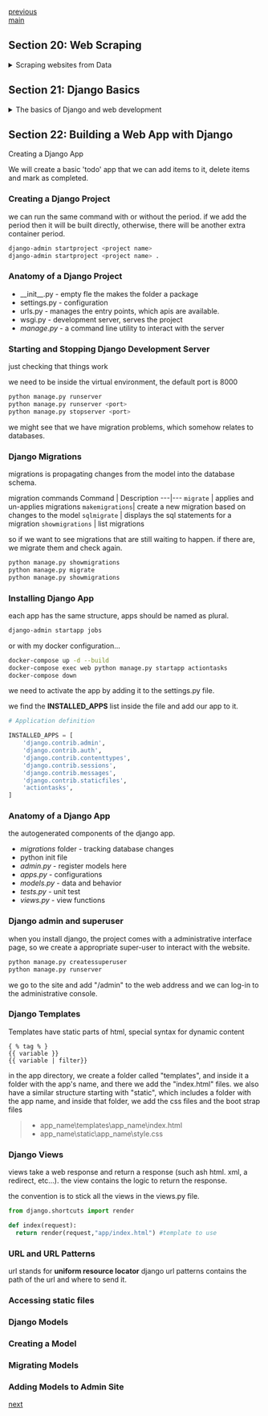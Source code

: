 <!--
// cSpell:ignore scrapy beautifulsoup aquote Virtualenv urlopen urllib startproject middlewares aciobanu runspider pinterest disqus mahalo wsgi runserver stopserver makemigrations sqlmigrate showmigrations startapp actiontasks contenttypes staticfiles createssuperuser
-->

[previous](section_17_19_exceptions_projects_gui.md)\
[main](../README.md)

## Section 20: Web Scraping

<details>
<summary>
Scraping websites from Data
</summary>

web harvesting, web data extraction, downloading information from websites and analyzing it. used for indexing websites, online shopping (finding the best price) or getting product reviews.

basic rules:

- check the website terms and conditions to avoid legal issues.
- don't be too aggressive (too many calls can count as DOS attack).
- check the layout of the site and adapt the code to it.

### Tools for Web Scraping

some popular tools:

- scrapy - open source tool, used for crawling web sites and extracting structured data.\
  `pip install Scrapy`

- beautiful soup. a python library for getting data from HTML and XML files\
  `pip instal beautifulsoup4` (bs4)

### What we will Scrape

in this course we will practice by scraping a [quotes website](https://bluelimelearning.github.io/my-fav-quotes)

website is down. but here is how the html looks like (one quote only).

```html
<!DOCTYPE html>
<html>
  <head>
    <meta charset="utf-8" />
    <title>My Favorite Quotes</title>
    <link rel="stylesheet" href="style.css" />
  </head>
  <body>
    <h1>Words of Wisdom</h1>
    <div id="wrapper">
      <div class="quotes">
        <p class="aquote">
          I hear and I forget.<br />I see and I remember.<br />I do and i
          understand.
        </p>
        <p class="author">Confucius</p>
      </div>
    </div>
  </body>
</html>
```

### Virtual Environment

when we install python, it's installed globally, but we might want to install different packages per project. this can be done with a virtual environment (or a container!). we can create a virtual environment with the **Virtualenv** tool.

we create a directory and go into it, and then we make sure we have the package installed

```sh
mkdir new_env
cd new_env
pip show virtualenv
pip install virtualenv
virtualenv <env_name>
<env_name>\scripts\activate #activate
<env_name>\scripts\deactivate #activate
```

**when we activate the virtual environment, the prompt should change to the environment name.**

(I'm using a dockerfile, because it's easier for me to do so.)

### Installing Beautiful Soup

we can install beautiful soup inside the virtual environment (or in the docker image)

```sh
pip install beautifulsoup4
```

now we can import the package in our python code.

### Prototyping the Script

this comes before the script itself. the videos are in a bad order.

the **urllib** package has the **request** object and the _read()_ function.

we start with the python shell, this way we can always go back and change stuff or look at our variables.
we could probably just take the html from the file itself without the request or the client.

```py
from urllib.request import urlopen as uReq
from bs4 import BeautifulSoup as soup

quotes_page = "https://bluelimelearning.github.io/my-fav-quotes"

url_client = uReq(quotes_page)
website_data = url_client.read()
url_client.close()
page_soup = soup(page_html,"html.parser")
quotes = page_soup.findAll("div",{"class":"quotes"}) #name, attributes
len(quotes)
quotes[0].text #just the text
page_soup.h1 #h1 elements
page_soup.h1.text.strip() #h1 elements text
```

### Build a Web Scrapping Script

we can start building our app at last.

we import what we need from the packages, and then we define the html page which we want to scrape.

```py
from urllib.request import urlopen as uReq
from bs4 import BeautifulSoup as soup

quotes_page = "https://bluelimelearning.github.io/my-fav-quotes"

def scrape(page):
    with uReq(page) as uClient:
        page_html = uClient.read()
    page_soup = soup(page_html,"html.parser")
    return page_soup

def getQuotes(soupPage):
    quotes = soupPage.findAll("div",{"class":"quotes"})
    return quotes

page = scrape(quotes_page)
quotes = getQuotes(page)
print(len(quotes))
print(quotes)
```

**I had to play around a lot with nginx to make this work. it was a mess**

### Testing and Saving Scraped Data

this continues the python script.

we redirect the output of the script to a file.

```sh
python scrape_quotes.py > quotes.text
```

### Installing Scrapy

now we will use Scrapy to scrape web pages.
we can install it inside the virtual environment

```sh
python pip install Scrapy
```

### Creating a Scrapy Project

[Scrapy on docker hub](https://github.com/aciobanu/docker-scrapy)

we need a new scrapy project, so we move to the directory

```sh
mkdir scraping
cd scraping
Scrapy startproject <projectName> .
#docker
docker container run --rm -v $(pwd) aciobanu/scrapy startproject Scrapy
```

this creates a default scrappy project.
it has the project directory and the _scrapy.cfg_ configuration file and other files inside the project

- \_\_init\_\_.py
- items.py
- middlewares.py
- pipelines.py
- settings.py
- spiders (folder)

### Scrapy Architecture

how the data flow works in Scrapy.

there is an engine that controls everything, a spider asks the engine to crawl a website, and it schedules a search. a scheduler receives the requests and manages the requests to the engine. there is a downloader and a downloader middleware. the spiders process the response and return the parsed objects to the engine. the items are sent to the item pipeline, which further process them.

### Creating a Spider

spiders are classes that Scrapy uses to scrape with. spiders must derive from the **scrapy.Spider** class and must define the initial request they make.

we must give it a name, which urls it scrapes and how it parses them. we don't need to create a constructor because we don't add anything to the object instance.

scrapy uses selectors (just like other languages), the same selectors we use with CSS, (also something called Xpath)

[CSS selectors](https://www.w3schools.com/cssref/css_selectors.asp)

we also use the _yield_ keyword to return the item from generator.

```py
import scrapy

class QuotesSpider(scrapy.Spider):
    name= "quote"
    start_urls =["https://bluelimelearning.github.io/my-fav-quotes"]


    def parse(self,response):
        for quote in response.css("div.quotes"): #div elements with the quotes class
            yield {
                "quote":quote.css("p.aquote::text").extract(),
                "author":quote.css("p.author::text").extract_first(),
            }
```

### Scraping Data with Scrapy Shell

an interactive shell to debug scraping

[Scrapy documentation](https://docs.scrapy.org/en/latest/topics/shell.html)

i used a docker file

```sh
Scrapy shell <some website>

docker container run --rm -ti  aciobanu/scrapy shell
```

now we can start scraping from the shell

```
fetch("https://bluelimelearning.github.io/my-fav-quotes")
response
response.css("title")
response.css("title::text").extract()
response.css('head')
quote =response.css('div'.quotes")[0]
exit()
```

### Running the Spider

to run a spider we move to the directory with with the spider and run a command. we can determine what format we wish to save the data to, we can use xml, json or csv.

```sh
cd scrapy/spiders
scrapy runspider quotes_spider.py -o quotes.xml
```

</details>

## Section 21: Django Basics

<details>
<summary>
The basics of Django and web development
</summary>

[Django](https://www.djangoproject.com/) is an open source web application written in python. a web framework is a collection of tools and components to create websites. it is not a programming language.

django was used to build websites and programs such as:

- Instagram
- Pinterest
- The Onion
- Disqus
- Mahalo
- Nasa
- and many more, see [Django Sites](https://djangosites.org/)

### Django Architecture

django uses mvc architecture, model-view-controller. but with four parts and different names

- URL Patterns - request path, direct the request to a view.
- Views - a logic layer, take a request a returns a response.
- Models - the data itself.
- Templates - how the data is displayed.

### Creating Project Directory

we create a directory for the project
[try here](https://testdriven.io/blog/dockerizing-django-with-postgres-gunicorn-and-nginx/)
or [here](https://docs.docker.com/samples/django/)

```sh
.\env\Scripts\activate
pip install django==3.2.6
env\Scripts\django-admin.exe startproject .
python todoApp\manage.py migrate
python todoApp\manage.py runserver
echo "Django==3.2.6" > requirements.txt #remove quotes
env\Scripts\deactivate
del env
```

### Django App vs Django Project

a django project is not the same as a django app. an app is a web application that does something. a project is a collection of configurations and apps that make up a website. one project can use many apps, and the same app can be used in many projects.

</details>

## Section 22: Building a Web App with Django

<!-- <details> -->
<summary>
Creating a Django App
</summary>

We will create a basic 'todo' app that we can add items to it, delete items and mark as completed.

### Creating a Django Project

we can run the same command with or without the period. if we add the period then it will be built directly, otherwise, there will be another extra container period.

```sh
django-admin startproject <project name>
django-admin startproject <project name> .
```

### Anatomy of a Django Project

- \_\_init\_\_.py - empty fle the makes the folder a package
- settings.py - configuration
- urls.py - manages the entry points, which apis are available.
- wsgi.py - development server, serves the project
- _manage.py_ - a command line utility to interact with the server

### Starting and Stopping Django Development Server

just checking that things work

we need to be inside the virtual environment, the default port is 8000

```sh
python manage.py runserver
python manage.py runserver <port>
python manage.py stopserver <port>
```

we might see that we have migration problems, which somehow relates to databases.

### Django Migrations

migrations is propagating changes from the model into the database schema.

migration commands
Command | Description
---|---
`migrate` | applies and un-applies migrations
`makemigrations`| create a new migration based on changes to the model
`sqlmigrate` | displays the sql statements for a migration
`showmigrations` | list migrations

so if we want to see migrations that are still waiting to happen. if there are, we migrate them and check again.

```sh
python manage.py showmigrations
python manage.py migrate
python manage.py showmigrations
```

### Installing Django App

each app has the same structure, apps should be named as plural.

```sh
django-admin startapp jobs
```

or with my docker configuration...

```sh
docker-compose up -d --build
docker-compose exec web python manage.py startapp actiontasks
docker-compose down
```

we need to activate the app by adding it to the settings.py file.

we find the **INSTALLED_APPS** list inside the file and add our app to it.

```py
# Application definition

INSTALLED_APPS = [
    'django.contrib.admin',
    'django.contrib.auth',
    'django.contrib.contenttypes',
    'django.contrib.sessions',
    'django.contrib.messages',
    'django.contrib.staticfiles',
    'actiontasks',
]
```

### Anatomy of a Django App

the autogenerated components of the django app.

- _migrations_ folder - tracking database changes
- python init file
- _admin.py_ - register models here
- _apps.py_ - configurations
- _models.py_ - data and behavior
- _tests.py_ - unit test
- _views.py_ - view functions

### Django admin and superuser

when you install django, the project comes with a administrative interface page, so we create a appropriate super-user to interact with the website.

```sh
python manage.py createssuperuser
python manage.py runserver
```

we go to the site and add "/admin" to the web address and we can log-in to the administrative console.

### Django Templates

Templates have static parts of html, special syntax for dynamic content

```django
{ % tag % }
{{ variable }}
{{ variable | filter}}
```

in the app directory, we create a folder called "templates", and inside it a folder with the app's name, and there we add the "index.html" files.
we also have a similar structure starting with "static", which includes a folder with the app name, and inside that folder, we add the css files and the boot strap files

> - app_name\templates\app_name\index.html
> - app_name\static\app_name\style.css

### Django Views

views take a web response and return a response (such ash html. xml, a redirect, etc...). the view contains the logic to return the response.

the convention is to stick all the views in the views.py file.

```py
from django.shortcuts import render

def index(request):
  return render(request,"app/index.html") #template to use
```

### URL and URL Patterns

url stands for **uniform resource locator** django url patterns contains the path of the url and where to send it.

### Accessing static files

### Django Models

### Creating a Model

### Migrating Models

### Adding Models to Admin Site

</details>

[next]()
